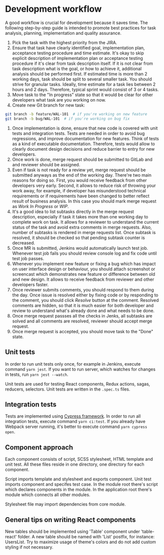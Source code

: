 # Development workflow

A good workflow is crucial for development because it saves time. The following step-by-step guide is intended to promote best practices for task analysis, planning, implementation and quality assurance.

1. Pick the task with the highest priority from the JIRA.
1. Ensure that task have clearly identified goal, implementation plan, acceptance testing procedure and time estimate. It's okay to skip explicit description of implementation plan or acceptance testing procedure if it's clear from task description itself. If it is not clear from task description what is the goal, or how to achieve it, additional analysis should be performed first. If estimated time is more than 2 working days, task should be split to several smaller task. You should strive for granular tasks. Ideally, time estimate for a task lies between 2 hours and 2 days. Therefore, typical sprint would consist of 3 or 4 tasks.
1. Move task to the "In progress" state so that it would be clear for other developers what task are you working on now.
1. Create new Git branch for new task:

```bash
git branch -b feature/WAL-101  # if you're working on new feature
git branch -b bug/WAL-101  # if you're working on bug fix
```

1. Once implementation is done, ensure that new code is covered with unit tests and integration tests. Tests are needed in order to avoid bug regressions, and improve documentation for new features. Think of tests as a kind of executable documentation. Therefore, tests would allow to clearly document design decisions and reduce barrier to entry for new developers.
1. Once work is done, merge request should be submitted to GitLab and and reviewer should be assigned.
1. Even if task is not ready for a review yet, merge request should be submitted anyways as the end of the working day. There're two main reasons for doing so. First, you would receive feedback from other developers very early. Second, it allows to reduce risk of throwing your work away, for example, if developer has misunderstood technical requirements or if requirements have been changed to better reflect result of business analysis. In this case you should mark merge request as *Work In Progress* or *WIP*.
1. It's a good idea to list subtasks directly in the merge request description, especially if task it takes more than one working day to complete work on task. It allows for a reviewer to understand the current status of the task and avoid extra comments in merge requests. Also, number of subtasks is rendered in merge requests list. Once subtask is resolved, it should be checked so that pending subtask counter is decreased.
1. Once MR is submitted, Jenkins would automatically launch test job. Whenever test job fails you should review console log and fix code until test job passes.
1. Whenever you implement new feature or fixing a bug which has impact on user interface design or behaviour, you should attach screenshot or screencast which demonstrates new feature or difference between old and new design. It allows to receive feedback from reviewer and other developers faster.
1. Once reviewer submits comments, you should respond to them during the day. Once issue is resolved either by fixing code or by responding to the comment, you should click _Resolve_ button at the comment. Resolved comments are hidden, so that it is much easier for both developer and review to understand what's already done and what needs to be done.
1. Once merge request passses all the checks in Jenks, all subtasks are solved and all comments are resolved, reviewer should accept merge request.
1. Once merge request is accepted, you should move task to the "Done" state.

## Unit tests

In order to run unit tests only once, for example in Jenkins, execute command `yarn jest`.
If you want to run server, which watches for changes in tests, run `yarn jest --watch`.

Unit tests are used for testing React components, Redux actions, sagas, reducers, selectors.
Unit tests are written in the `.spec.ts` files.

## Integration tests

Tests are implemented using [Cypress framework](https://www.cypress.io/).
In order to run all integration tests, execute command `yarn ci:test`.
If you already have Webpack server running, it's better to execute command `yarn cypress open`.

## Component approach

Each component consists of script, SCSS stylesheet, HTML template and unit test.
All these files reside in one directory, one directory for each component.

Script imports template and stylesheet and exports component.
Unit test imports component and specifes test case.
In the module root there's script which declares components in the module.
In the application root there's module which connects all other modules.

Stylesheet file may import dependencies from core module.

## General tips on writing React components

New tables should be implemented using 'Table' component under 'table-react' folder.
A new table should be named with 'List' postfix, for instance: UsersList.
Try to maximize usage of theme's colors and do not add custom styling if not necessary.
